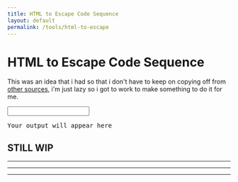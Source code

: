 ```yaml
---
title: HTML to Escape Code Sequence
layout: default
permalink: /tools/html-to-escape
---
```


# HTML to Escape Code Sequence

This was an idea that i had so that i don't have to keep on copying off from <a href="">other sources</a>, i'm just lazy so i got to work to make something to do it for me.

<input id="input_raw" type="text" class="w-100" onkeyup="refreshOutput()">

<pre id="output_baked" class="w-100">Your output will appear here</pre>

<div id="escape-table"></div>

## STILL WIP

<script src="https://cdnjs.cloudflare.com/ajax/libs/PapaParse/4.1.2/papaparse.js"></script>
<script>function arrayToTable(a){var n=$("<table></table>");return $(a).each(function(a,e){var t=$("<tr></tr>");$(e).each(function(a,e){t.append($("<td><kbd>"+e+"</kbd></td>"))}),n.append(t)}),n}function refreshOutput(){var a=document.getElementById("input_raw").value;console.log(a)}$.ajax({type:"GET",url:"https://raw.githubusercontent.com/arialhamed/static/main/others/htmlescape.csv",success:function(a){$("#escape-table").append(arrayToTable(Papa.parse(a).data))}});</script>
<script></script>

---
---
---
<!-- 
<p>Select Application Family: <select id="app_family"></select>
<p>Select Application: <select id="app"></select>

<script>var data;$.ajax({type:"GET",url:"https://raw.githubusercontent.com/arialhamed/static/main/others/htmlescape.csv",success:data=Papa.parse(a).data}),(data=data.split("\n")).shift();for(var fields,families={},$family=$("#app_family"),$app=$("#app"),i=0;i<data.length;i++)data[i]&&(fields=data[i].split(","),families.hasOwnProperty(fields[0])||(families[fields[0]]=[],$family.append('<option value="'+fields[0]+'">'+fields[0]+"</option>")),families[fields[0]].push(fields[1]));function updateApp(){for(var a=families[$family.val()],i="",p=0;p<a.length;p++)i+='<option value="'+a[p]+'">'+a[p]+"</option>";$app.html(i)}updateApp(),$family.change(updateApp);</script> -->